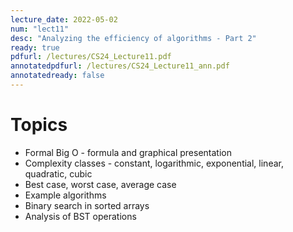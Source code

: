 ```yaml
---
lecture_date: 2022-05-02
num: "lect11"
desc: "Analyzing the efficiency of algorithms - Part 2"
ready: true
pdfurl: /lectures/CS24_Lecture11.pdf
annotatedpdfurl: /lectures/CS24_Lecture11_ann.pdf
annotatedready: false	
---
```


# Topics

* Formal Big O - formula and graphical presentation
* Complexity classes - constant, logarithmic, exponential, linear, quadratic, cubic
* Best case, worst case, average case
* Example algorithms
* Binary search in sorted arrays
* Analysis of BST operations
